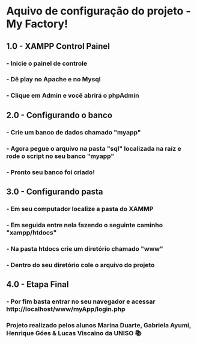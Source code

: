 # Aquivo de configuração do projeto - My Factory!

## 1.0 - XAMPP Control Painel
### - Inicie o painel de controle
### - Dê play no Apache e no Mysql
### - Clique em Admin e você abrirá o phpAdmin

## 2.0 - Configurando o banco
### - Crie um banco de dados chamado "myapp"
### - Agora pegue o arquivo na pasta "sql" localizada na raíz e rode o script no seu banco "myapp"
### - Pronto seu banco foi criado!

## 3.0 - Configurando pasta
### - Em seu computador localize a pasta do XAMMP
### - Em seguida entre nela fazendo o seguinte caminho "xampp/htdocs"
### - Na pasta htdocs crie um diretório chamado "www"
### - Dentro do seu diretório cole o arquivo do projeto

## 4.0 - Etapa Final
### - Por fim basta entrar no seu navegador e acessar http://localhost/www/myApp/login.php

### Projeto realizado pelos alunos Marina Duarte, Gabriela Ayumi, Henrique Góes & Lucas Viscaino da UNISO :books: